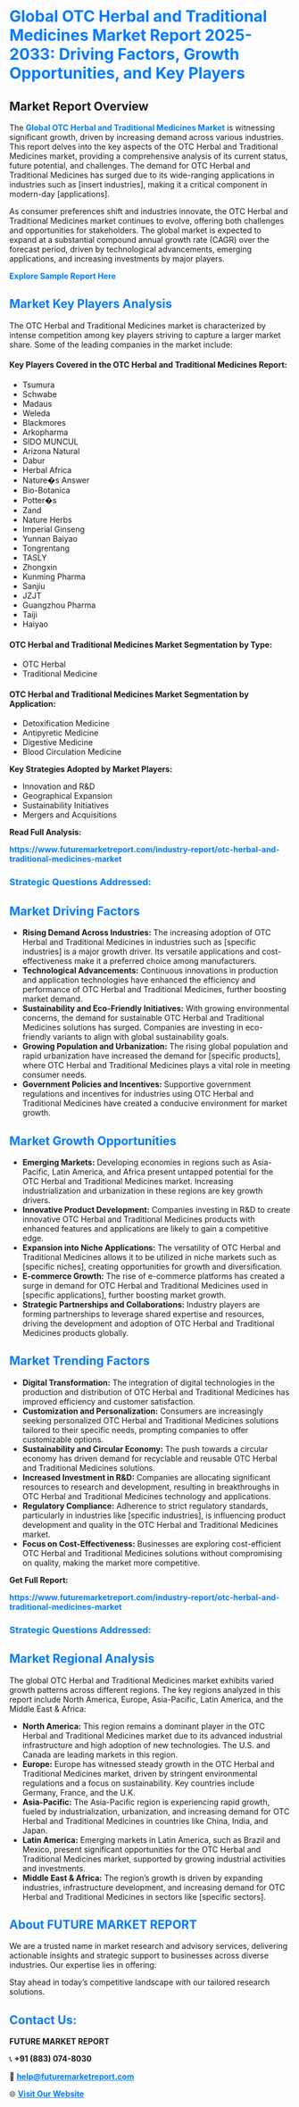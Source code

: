 <h1 style="color: #007BFF;">Global OTC Herbal and Traditional Medicines Market Report 2025-2033: Driving Factors, Growth Opportunities, and Key Players</h1>

<section id="overview">
<h2>Market Report Overview</h2>
<p>The <a href="https://www.futuremarketreport.com/industry-report/otc-herbal-and-traditional-medicines-market" style="color: #007BFF; text-decoration: none;"><strong>Global OTC Herbal and Traditional Medicines Market</strong></a> is witnessing significant growth, driven by increasing demand across various industries. This report delves into the key aspects of the OTC Herbal and Traditional Medicines market, providing a comprehensive analysis of its current status, future potential, and challenges. The demand for OTC Herbal and Traditional Medicines has surged due to its wide-ranging applications in industries such as [insert industries], making it a critical component in modern-day [applications].</p>
<p>As consumer preferences shift and industries innovate, the OTC Herbal and Traditional Medicines market continues to evolve, offering both challenges and opportunities for stakeholders. The global market is expected to expand at a substantial compound annual growth rate (CAGR) over the forecast period, driven by technological advancements, emerging applications, and increasing investments by major players.</p>
</section>

<section id="overview">
<p><a href="https://www.futuremarketreport.com/request-sample/reportId=28129" style="color: #007BFF; text-decoration: none;"><strong>Explore Sample Report Here</strong></a></p>
</section>

<section id="key-players">
<h2 style="color: #007BFF;">Market Key Players Analysis</h2>
<p>The OTC Herbal and Traditional Medicines market is characterized by intense competition among key players striving to capture a larger market share. Some of the leading companies in the market include:</p>
<h4>Key Players Covered in the OTC Herbal and Traditional Medicines Report:</h4>
<ul><li>Tsumura</li><li>Schwabe</li><li>Madaus</li><li>Weleda</li><li>Blackmores</li><li>Arkopharma</li><li>SIDO MUNCUL</li><li>Arizona Natural</li><li>Dabur</li><li>Herbal Africa</li><li>Nature�s Answer</li><li>Bio-Botanica</li><li>Potter�s</li><li>Zand</li><li>Nature Herbs</li><li>Imperial Ginseng</li><li>Yunnan Baiyao</li><li>Tongrentang</li><li>TASLY</li><li>Zhongxin</li><li>Kunming Pharma</li><li>Sanjiu</li><li>JZJT</li><li>Guangzhou Pharma</li><li>Taiji</li><li>Haiyao</li></ul>
<h4>OTC Herbal and Traditional Medicines Market Segmentation by Type:</h4>
<ul><li>OTC Herbal</li><li>Traditional Medicine</li></ul>

<h4>OTC Herbal and Traditional Medicines Market Segmentation by Application:</h4>
<ul><li>Detoxification Medicine</li><li>Antipyretic Medicine</li><li>Digestive Medicine</li><li>Blood Circulation Medicine</li></ul>
<p><strong>Key Strategies Adopted by Market Players:</strong></p>
<ul>
<li>Innovation and R&D</li>
<li>Geographical Expansion</li>
<li>Sustainability Initiatives</li>
<li>Mergers and Acquisitions</li>
</ul>
</section>

<section>
<p><strong>Read Full Analysis: </strong></p><a href="https://www.futuremarketreport.com/industry-report/otc-herbal-and-traditional-medicines-market" style="color: #007BFF; text-decoration: none;"><strong>https://www.futuremarketreport.com/industry-report/otc-herbal-and-traditional-medicines-market</strong></a>
<h3 style="color: #007BFF;">Strategic Questions Addressed:</h3>
</section>

<section id="driving-factors">
<h2 style="color: #007BFF;">Market Driving Factors</h2>
<ul>
<li><strong>Rising Demand Across Industries:</strong> The increasing adoption of OTC Herbal and Traditional Medicines in industries such as [specific industries] is a major growth driver. Its versatile applications and cost-effectiveness make it a preferred choice among manufacturers.</li>
<li><strong>Technological Advancements:</strong> Continuous innovations in production and application technologies have enhanced the efficiency and performance of OTC Herbal and Traditional Medicines, further boosting market demand.</li>
<li><strong>Sustainability and Eco-Friendly Initiatives:</strong> With growing environmental concerns, the demand for sustainable OTC Herbal and Traditional Medicines solutions has surged. Companies are investing in eco-friendly variants to align with global sustainability goals.</li>
<li><strong>Growing Population and Urbanization:</strong> The rising global population and rapid urbanization have increased the demand for [specific products], where OTC Herbal and Traditional Medicines plays a vital role in meeting consumer needs.</li>
<li><strong>Government Policies and Incentives:</strong> Supportive government regulations and incentives for industries using OTC Herbal and Traditional Medicines have created a conducive environment for market growth.</li>
</ul>
</section>

<section id="growth-opportunities">
<h2 style="color: #007BFF;">Market Growth Opportunities</h2>
<ul>
<li><strong>Emerging Markets:</strong> Developing economies in regions such as Asia-Pacific, Latin America, and Africa present untapped potential for the OTC Herbal and Traditional Medicines market. Increasing industrialization and urbanization in these regions are key growth drivers.</li>
<li><strong>Innovative Product Development:</strong> Companies investing in R&D to create innovative OTC Herbal and Traditional Medicines products with enhanced features and applications are likely to gain a competitive edge.</li>
<li><strong>Expansion into Niche Applications:</strong> The versatility of OTC Herbal and Traditional Medicines allows it to be utilized in niche markets such as [specific niches], creating opportunities for growth and diversification.</li>
<li><strong>E-commerce Growth:</strong> The rise of e-commerce platforms has created a surge in demand for OTC Herbal and Traditional Medicines used in [specific applications], further boosting market growth.</li>
<li><strong>Strategic Partnerships and Collaborations:</strong> Industry players are forming partnerships to leverage shared expertise and resources, driving the development and adoption of OTC Herbal and Traditional Medicines products globally.</li>
</ul>
</section>

<section id="trending-factors">
<h2 style="color: #007BFF;">Market Trending Factors</h2>
<ul>
<li><strong>Digital Transformation:</strong> The integration of digital technologies in the production and distribution of OTC Herbal and Traditional Medicines has improved efficiency and customer satisfaction.</li>
<li><strong>Customization and Personalization:</strong> Consumers are increasingly seeking personalized OTC Herbal and Traditional Medicines solutions tailored to their specific needs, prompting companies to offer customizable options.</li>
<li><strong>Sustainability and Circular Economy:</strong> The push towards a circular economy has driven demand for recyclable and reusable OTC Herbal and Traditional Medicines solutions.</li>
<li><strong>Increased Investment in R&D:</strong> Companies are allocating significant resources to research and development, resulting in breakthroughs in OTC Herbal and Traditional Medicines technology and applications.</li>
<li><strong>Regulatory Compliance:</strong> Adherence to strict regulatory standards, particularly in industries like [specific industries], is influencing product development and quality in the OTC Herbal and Traditional Medicines market.</li>
<li><strong>Focus on Cost-Effectiveness:</strong> Businesses are exploring cost-efficient OTC Herbal and Traditional Medicines solutions without compromising on quality, making the market more competitive.</li>
</ul>
</section>

<section>
<p><strong>Get Full Report: </strong></p><a href="https://www.futuremarketreport.com/industry-report/otc-herbal-and-traditional-medicines-market" style="color: #007BFF; text-decoration: none;"><strong>https://www.futuremarketreport.com/industry-report/otc-herbal-and-traditional-medicines-market</strong></a>
<h3 style="color: #007BFF;">Strategic Questions Addressed:</h3>
</section>


<section id="regional-analysis">
<h2 style="color: #007BFF;">Market Regional Analysis</h2>
<p>The global OTC Herbal and Traditional Medicines market exhibits varied growth patterns across different regions. The key regions analyzed in this report include North America, Europe, Asia-Pacific, Latin America, and the Middle East & Africa:</p>
<ul>
<li><strong>North America:</strong> This region remains a dominant player in the OTC Herbal and Traditional Medicines market due to its advanced industrial infrastructure and high adoption of new technologies. The U.S. and Canada are leading markets in this region.</li>
<li><strong>Europe:</strong> Europe has witnessed steady growth in the OTC Herbal and Traditional Medicines market, driven by stringent environmental regulations and a focus on sustainability. Key countries include Germany, France, and the U.K.</li>
<li><strong>Asia-Pacific:</strong> The Asia-Pacific region is experiencing rapid growth, fueled by industrialization, urbanization, and increasing demand for OTC Herbal and Traditional Medicines in countries like China, India, and Japan.</li>
<li><strong>Latin America:</strong> Emerging markets in Latin America, such as Brazil and Mexico, present significant opportunities for the OTC Herbal and Traditional Medicines market, supported by growing industrial activities and investments.</li>
<li><strong>Middle East & Africa:</strong> The region’s growth is driven by expanding industries, infrastructure development, and increasing demand for OTC Herbal and Traditional Medicines in sectors like [specific sectors].</li>
</ul>
</section>

<footer>
<h2 style="color: #007BFF;">About FUTURE MARKET REPORT</h2>
<p>We are a trusted name in market research and advisory services, delivering actionable insights and strategic support to businesses across diverse industries. Our expertise lies in offering:</p>

<p>Stay ahead in today’s competitive landscape with our tailored research solutions.</p>

<h2 style="color: #007BFF;">Contact Us:</h2>
<p><strong>FUTURE MARKET REPORT</strong></p>
<p>📞 <strong>+91 (883) 074-8030</strong></p>
<p>📧 <strong><a href="mailto:help@futuremarketreport.com" style="color: #007BFF;">help@futuremarketreport.com</a></strong></p>
<p>🌐 <strong><a href="https://www.futuremarketreport.com/" style="color: #007BFF;">Visit Our Website</a></strong></p>
</footer>